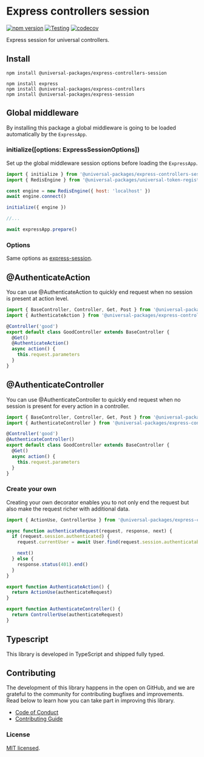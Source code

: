 # Express controllers session

[![npm version](https://badge.fury.io/js/@universal-packages%2Fexpress-controllers-session.svg)](https://www.npmjs.com/package/@universal-packages/express-controllers-session)
[![Testing](https://github.com/universal-packages/universal-express-controllers-session/actions/workflows/testing.yml/badge.svg)](https://github.com/universal-packages/universal-express-controllers-session/actions/workflows/testing.yml)
[![codecov](https://codecov.io/gh/universal-packages/universal-express-controllers-session/branch/main/graph/badge.svg?token=CXPJSN8IGL)](https://codecov.io/gh/universal-packages/universal-express-controllers-session)

Express session for universal controllers.

## Install

```shell
npm install @universal-packages/express-controllers-session

npm install express
npm install @universal-packages/express-controllers
npm install @universal-packages/express-session
```

## Global middleware

By installing this package a global middleware is going to be loaded automatically by the `ExpressApp`.

### initialize([options: ExpressSessionOptions])

Set up the global middleware session options before loading the `ExpressApp`.

```js
import { initialize } from '@universal-packages/express-controllers-session'
import { RedisEngine } from '@universal-packages/universal-token-registry-redis'

const engine = new RedisEngine({ host: 'localhost' })
await engine.connect()

initialize({ engine })

//...

await expressApp.prepare()
```

### Options

Same options as [express-session](https://github.com/universal-packages/universal-express-session#options).

## @AuthenticateAction

You can use @AuthenticateAction to quickly end request when no session is present at action level.

```js
import { BaseController, Controller, Get, Post } from '@universal-packages/express-controllers'
import { AuthenticateAction } from '@universal-packages/express-controllers-session'

@Controller('good')
export default class GoodController extends BaseController {
  @Get()
  @AuthenticateAction()
  async action() {
    this.request.parameters
  }
}
```

## @AuthenticateController

You can use @AuthenticateController to quickly end request when no session is present for every action in a controller.

```js
import { BaseController, Controller, Get, Post } from '@universal-packages/express-controllers'
import { AuthenticateController } from '@universal-packages/express-controllers-session'

@Controller('good')
@AuthenticateController()
export default class GoodController extends BaseController {
  @Get()
  async action() {
    this.request.parameters
  }
}
```

### Create your own

Creating your own decorator enables you to not only end the request but also make the request richer with additional data.

```js
import { ActionUse, ControllerUse } from '@universal-packages/express-controllers'

async function authenticateRequest(request, response, next) {
  if (request.session.authenticated) {
    request.currentUser = await User.find(request.session.authenticatableID)

    next()
  } else {
    response.status(401).end()
  }
}

export function AuthenticateAction() {
  return ActionUse(authenticateRequest)
}

export function AuthenticateController() {
  return ControllerUse(authenticateRequest)
}
```

## Typescript

This library is developed in TypeScript and shipped fully typed.

## Contributing

The development of this library happens in the open on GitHub, and we are grateful to the community for contributing bugfixes and improvements. Read below to learn how you can take part in improving this library.

- [Code of Conduct](./CODE_OF_CONDUCT.md)
- [Contributing Guide](./CONTRIBUTING.md)

### License

[MIT licensed](./LICENSE).
